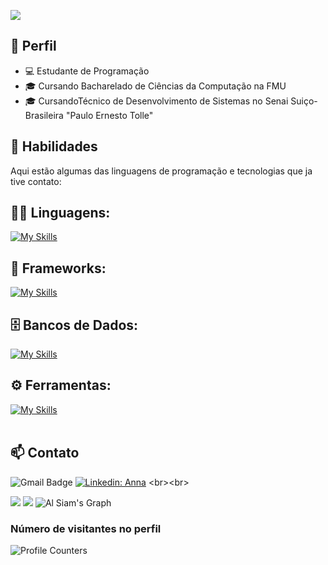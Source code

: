 <!-- 
inspirações de readme:
https://roypriyanshu02.github.io/impressive-profile-readmes/
-->

![](https://readme-typing-svg.herokuapp.com?font=Fira+Code&size=75&duration=1500&pause=600&color=930BFF&background=000000EE&center=true&vCenter=true&multiline=true&width=1920&height=384&lines=Olá!;Meu+nome+é+Anna+Gabriela;Bem-vindo+ao+meu+README)


## 💼 Perfil

- 💻 Estudante de Programação
- 🎓 Cursando Bacharelado de Ciências da Computação na FMU 
- 🎓 CursandoTécnico de Desenvolvimento de Sistemas no Senai Suiço-Brasileira "Paulo Ernesto Tolle"

## 🚀 Habilidades

Aqui estão algumas das linguagens de programação e tecnologias que ja tive contato:

## 👨‍💻 Linguagens: 
[![My Skills](https://skillicons.dev/icons?i=java,python,javascript,cpp,html,css,nodejs)](https://skillicons.dev)

## 🧰 Frameworks: 
[![My Skills](https://skillicons.dev/icons?i=react,express)](https://skillicons.dev)

## 🗄️ Bancos de Dados: 
[![My Skills](https://skillicons.dev/icons?i=mysql,mongo)](https://skillicons.dev)
## ⚙️ Ferramentas:
[![My Skills](https://skillicons.dev/icons?i=git,github,vscode,postman,docker,vercel)](https://skillicons.dev)<br><br>

## 📫 Contato

![Gmail Badge](https://img.shields.io/badge/-annaa0478@gmail.com-red?style=flat-square&logo=Gmail&logoColor=white&link=mailto:{annaa0478@gmail.com})
[![Linkedin: Anna](https://img.shields.io/badge/-annagabriela-blue?style=flat-square&logo=Linkedin&logoColor=white&link=https://www.linkedin.com/in/anna-gabriela/)]([https://www.linkedin.com/in/devellendias/](https://www.linkedin.com/in/anna-gabriela/))
<br><br>

![](https://github-readme-stats.vercel.app/api?username=annaagabi&theme=material-palenight&hide_border=false&include_all_commits=false&count_private=false)
![](https://github-readme-stats.vercel.app/api/top-langs/?username=annaagabi&theme=material-palenight&hide_border=false&include_all_commits=false&count_private=false&layout=compact)
![Al Siam's Graph](https://github-readme-activity-graph.vercel.app/graph?username=annaagabi&custom_title=Al%20Anna-Gabriela's%20GitHub%20Activity%20Graph&bg_color=0D1117&color=7F3FBF&line=7F3FBF&point=7F3FBF&area_color=FFFFFF&title_color=FFFFFF&area=true)


### Número de visitantes no perfil
![Profile Counters](https://profile-counter.glitch.me/annaagabi/count.svg) <br><br>


